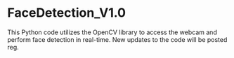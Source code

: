 # FaceDetection_V1.0
This Python code utilizes the OpenCV library to access the webcam and perform face detection in real-time.
New updates to the code will be posted reg.
